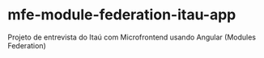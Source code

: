 # mfe-module-federation-itau-app
Projeto de entrevista do Itaú com Microfrontend usando Angular (Modules Federation)
